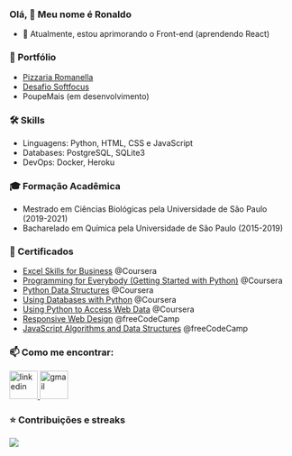 ### Olá, 👋 Meu nome é Ronaldo
- :notebook: Atualmente, estou aprimorando o Front-end (aprendendo React)

### 💼 Portfólio
- [Pizzaria Romanella](/pizzaria_romanella.md)
- [Desafio Softfocus](/softfocus.md)
- PoupeMais (em desenvolvimento)

### 🛠️ Skills
- Linguagens: Python, HTML, CSS e JavaScript
- Databases: PostgreSQL, SQLite3
- DevOps: Docker, Heroku

### 🎓 Formação Acadêmica 
- Mestrado em Ciências Biológicas pela Universidade de São Paulo (2019-2021)
- Bacharelado em Química pela Universidade de São Paulo (2015-2019)

### 📜 Certificados 
- [Excel Skills for Business](https://coursera.org/verify/specialization/QYAWU5LEK5WP) @Coursera
- [Programming for Everybody (Getting Started with Python)](https://www.coursera.org/verify/AWLN2CQNGZMD) @Coursera
- [Python Data Structures](https://www.coursera.org/verify/76K5WG9CF4RB) @Coursera
- [Using Databases with Python](https://www.coursera.org/verify/QZR9W64R5YSY) @Coursera
- [Using Python to Access Web Data](https://www.coursera.org/verify/QG9T7H54GTRF) @Coursera
- [Responsive Web Design](https://www.freecodecamp.org/certification/ronaldo_bertolucci/responsive-web-design) @freeCodeCamp
- [JavaScript Algorithms and Data Structures](https://www.freecodecamp.org/certification/ronaldo_bertolucci/javascript-algorithms-and-data-structures) @freeCodeCamp

### 📫 Como me encontrar:
<a href="https://www.linkedin.com/in/ronaldo-bertolucci-junior/">
    <img height="50" src="https://cdn2.iconfinder.com/data/icons/social-icon-3/512/social_style_3_in-306.png" alt='linkedin'/>
</a>
<a href="mailto:ronaldobertoluccijr@gmail.com">
    <img height="50" src="https://cdn1.iconfinder.com/data/icons/google-new-logos-1/32/gmail_new_logo-256.png" alt='gmail'/>
</a>
 
### ⭐ Contribuições e streaks
<img src="https://github-readme-streak-stats.herokuapp.com/?user=ronaldobertolucci&theme=dark"/>
